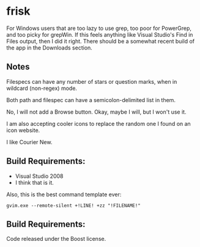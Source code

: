 frisk
=====

For Windows users that are too lazy to use grep, too poor for PowerGrep, and too picky for grepWin.
If this feels anything like Visual Studio's Find in Files output, then I did it right. There should
be a somewhat recent build of the app in the Downloads section.

Notes
-----

Filespecs can have any number of stars or question marks, when in wildcard (non-regex) mode.

Both path and filespec can have a semicolon-delimited list in them.

No, I will not add a Browse button. Okay, maybe I will, but I won't use it.

I am also accepting cooler icons to replace the random one I found on an icon website.

I like Courier New.

Build Requirements:
-------------------

* Visual Studio 2008
* I think that is it.

Also, this is the best command template ever: 

    gvim.exe --remote-silent +!LINE! +zz "!FILENAME!"
    
Build Requirements:
-------------------

Code released under the Boost license.